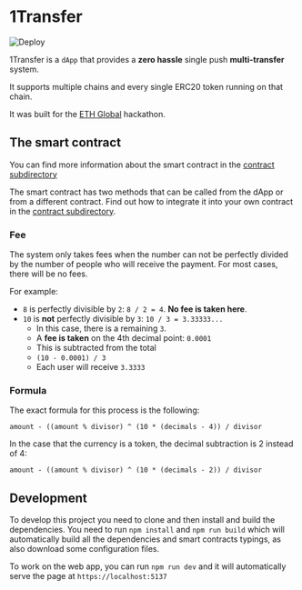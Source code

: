 # **1Transfer**

![Deploy](https://github.com/Bullrich/1transfer/workflows/Deploy%20page/badge.svg)

1Transfer is a `dApp` that provides a **zero hassle** single push **multi-transfer** system.

It supports multiple chains and every single ERC20 token running on that chain.

It was built for the [ETH Global]([https://online.ethglobal.com/](https://online.ethglobal.com/)) hackathon.

## The smart contract

You can find more information about the smart contract in the [contract subdirectory](./contracts)

The smart contract has two methods that can be called from the dApp or from a different contract. Find out how to integrate it into your own contract in the [contract subdirectory](./contracts).

### Fee

The system only takes fees when the number can not be perfectly divided by the number of people who will receive the payment. For most cases, there will be no fees.

For example: 

- `8` is perfectly divisible by `2`: `8 / 2 = 4`. **No fee is taken here**.
- `10` is **not** perfectly divisible by `3`: `10 / 3 = 3.33333...`
    - In this case, there is a remaining `3`.
    - A **fee is taken** on the 4th decimal point: `0.0001`
    - This is subtracted from the total
    - `(10 - 0.0001) / 3`
    - Each user will receive `3.3333`

### Formula

The exact formula for this process is the following:

`amount - ((amount % divisor) ^ (10 * (decimals - 4)) / divisor`

In the case that the currency is a token, the decimal subtraction is 2 instead of 4:

`amount - ((amount % divisor) ^ (10 * (decimals - 2)) / divisor`

## Development

To develop this project you need to clone and then install and build the dependencies. You need to run `npm install` and `npm run build` which will automatically build all the dependencies and smart contracts typings, as also download some configuration files.

To work on the web app, you can run `npm run dev` and it will automatically serve the page at `https://localhost:5137`
